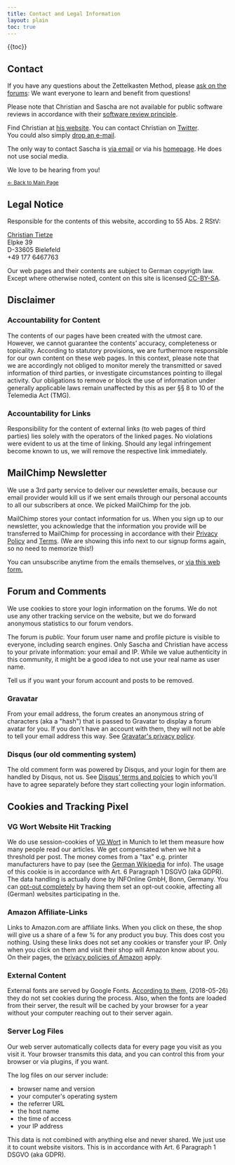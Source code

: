 ```yaml
---
title: Contact and Legal Information
layout: plain
toc: true
---
```


{{toc}}


## Contact ##

If you have any questions about the Zettelkasten Method, please <a href="https://forum.zettelkasten.de/">ask on the forums</a>: We want everyone to learn and benefit from questions!

<aside class="note">
    <p>Please note that Christian and Sascha are not available for public software reviews in accordance with their <a href="/our-software-review-policy/">software review principle</a>.</p>
</aside>

Find Christian at <a href="http://christiantietze.de" title="Christian Tietze">his website</a>. 
You can contact Christian on
<a href="https://twitter.com/ctietze">Twitter</a>.  
You could also simply <a href="mailto:&#x68;&#x69;&#x40;&#x63;&#x68;&#x72;&#x69;&#x73;&#x74;&#x69;&#x61;&#x6E;&#x74;&#x69;&#x65;&#x74;&#x7A;&#x65;&#x2E;&#x64;&#x65;">drop an e-mail</a>.

The only way to contact Sascha is <a href="mailto:&#x73;&#x61;&#x73;&#x63;&#x68;&#x61;&#x2E;&#x66;&#x61;&#x73;&#x74;&#x40;&#x67;&#x6D;&#x61;&#x69;&#x6C;&#x2E;&#x63;&#x6F;&#x6D;">via email</a> or via his <a href="http://saschafast.de" lang="de">homepage</a>. He does not use social media.

We love to be hearing from you!

<small><a href="/">&larr; Back to Main Page</a></small>


## Legal Notice ##

Responsible for the contents of this website, according to 55 Abs. 2 RStV:

<p class="vcard">
  <span class="fn"><a href="mailto:christian.tietze@gmail.com" class="email">Christian Tietze</a></span><br/>
  <span class="adr home"><span class="street-address">Elpke 39</span><br/>
  <span class="postal-code">D-33605</span> <span class="locality">Bielefeld</span></span><br/>
  <span class="mobile">+49 177 6467763</span>
</p>
    
Our web pages and their contents are subject to German copyrigth law. Except where otherwise noted, content on this site is licensed <a rel="license" href="http://creativecommons.org/licenses/by-sa/4.0/">CC-BY-SA</a>.



## Disclaimer ##

### Accountability for Content ###

The contents of our pages have been created with the utmost care. However, we cannot guarantee the contents’ accuracy, completeness or topicality. According to statutory provisions, we are furthermore responsible for our own content on these web pages. In this context, please note that we are accordingly not obliged to monitor merely the transmitted or saved information of third parties, or investigate circumstances pointing to illegal activity. Our obligations to remove or block the use of information under generally applicable laws remain unaffected by this as per §§ 8 to 10 of the Telemedia Act (TMG).

### Accountability for Links ###

Responsibility for the content of external links (to web pages of third parties) lies solely with the operators of the linked pages. No violations were evident to us at the time of linking. Should any legal infringement become known to us, we will remove the respective link immediately.



## MailChimp Newsletter ##

We use a 3rd party service to deliver our newsletter emails, because our email provider would kill us if we sent emails through our personal accounts to all our subscribers at once. We picked MailChimp for the job.

MailChimp stores your contact information for us. When you sign up to our newsletter, you acknowledge that the information you provide will be transferred to MailChimp for processing in accordance with their [Privacy Policy](https://mailchimp.com/legal/privacy/) and [Terms](https://mailchimp.com/legal/terms/). (We are showing this info next to our signup forms again, so no need to memorize this!)

You can unsubscribe anytime from the emails themselves, or [via this web form.](https://christiantietze.us5.list-manage.com/unsubscribe?u=9aad95d757e454078fe42ae23&id=d06cc48a0f)



## Forum and Comments ##

We use cookies to store your login information on the forums. We do not use any other tracking service on the website, but we do forward anonymous statistics to our forum vendors.

The forum is _public._ Your forum user name and profile picture is visible to everyone, including search engines. Only Sascha and Christian have access to your private information: your email and IP. While we value authenticity in this community, it might be a good idea to not use your real name as user name.

Tell us if you want your forum account and posts to be removed.

### Gravatar ###

From your email address, the forum creates an anonymous string of characters (aka a "hash") that is passed to Gravatar to display a forum avatar for you. If you don't have an account with them, they will not be able to tell your email address this way. See <a href="https://automattic.com/privacy/">Gravatar's privacy policy</a>.

### Disqus (our old commenting system) ###

The old comment form was powered by Disqus, and your login for them are handled by Disqus, not us. See <a href="https://help.disqus.com/terms-and-policies">Disqus' terms and polcies</a> to which you'll have to agree separately before they start collecting your login information.</p>




## Cookies and Tracking Pixel ##

### VG Wort Website Hit Tracking ###

We do use session-cookies of <a href="http://vgwort.de/">VG Wort</a> in Munich to let them measure how many people read our articles. We get compensated when we hit a threshold per post. The money comes from a "tax" e.g. printer manufacturers have to pay (see the <a href="https://de.wikipedia.org/wiki/Verwertungsgesellschaft_Wort">German Wikipedia</a> for info). The usage of this cookie is in accordance with Art. 6 Paragraph 1 DSGVO (aka GDPR). The data handling is actually done by INFOnline GmbH, Bonn, Germany. You can <a href="http://optout.ioam.de">opt-out completely</a> by having them set an opt-out cookie, affecting all (German) websites participating in the.


### Amazon Affiliate-Links ###

Links to Amazon.com are affiliate links. When you click on these, the shop will give us a share of a few % for any product you buy. This does cost you nothing. Using these links does not set any cookies or transfer your IP. Only when you click on them and visit their shop will Amazon know about you. On their pages, the <a href="https://www.amazon.com/gp/help/customer/display.html/ref=footer_privacy?ie=UTF8&nodeId=468496">privacy policies of Amazon</a> apply.


### External Content ###

External fonts are served by Google Fonts. <a href="https://developers.google.com/fonts/faq#what_does_using_the_google_fonts_api_mean_for_the_privacy_of_my_users">According to them,</a> (2018-05-26) they do not set cookies during the process. Also, when the fonts are loaded from their server, the result will be cached by your browser for a year without your computer reaching out to their server again.


### Server Log Files ###

Our web server automatically collects data for every page you visit as you visit it. Your browser transmits this data, and you can control this from your browser or via plugins, if you want.

The log files on our server include:

- browser name and version
- your computer's operating system
- the referrer URL
- the host name
- the time of access
- your IP address

This data is not combined with anything else and never shared. We just use it to count website visitors. This is in accordance with Art. 6 Paragraph 1 DSGVO (aka GDPR).
